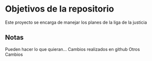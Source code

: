 # Objetivos de la repositorio

Este proyecto se encarga de manejar los planes de la liga de la justicia


## Notas
Pueden hacer lo que quieran...
Cambios realizados en github
Otros Cambios
